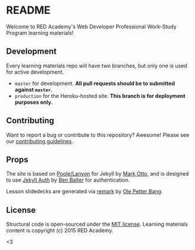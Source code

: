 # README

Welcome to RED Academy's Web Developer Professional Work-Study Program learning materials!

## Development

Every learning materials repo will have two branches, but only one is used for active development.

* `master` for development. **All pull requests should be to submitted against `master`.**
* `production` for the Heroku-hosted site. **This branch is for deployment purposes only.**

## Contributing

Want to report a bug or contribute to this repository? Awesome! Please see our [contributing guidelines](CONTRIBUTING.md).

## Props

The site is based on [Poole/Lanyon](https://github.com/poole/lanyon) for Jekyll by [Mark Otto](https://github.com/mdo), and is designed to use [Jekyll Auth](https://github.com/benbalter/jekyll-auth) by [Ben Balter](https://github.com/benbalter) for authentication.

Lesson slidedecks are generated via [remark](https://github.com/gnab/remark) by [Ole Petter Bang](https://github.com/gnab).

## License

Structural code is open-sourced under the [MIT license](LICENSE.md). Learning materials content is copyright (c) 2015 RED Academy.

<3
